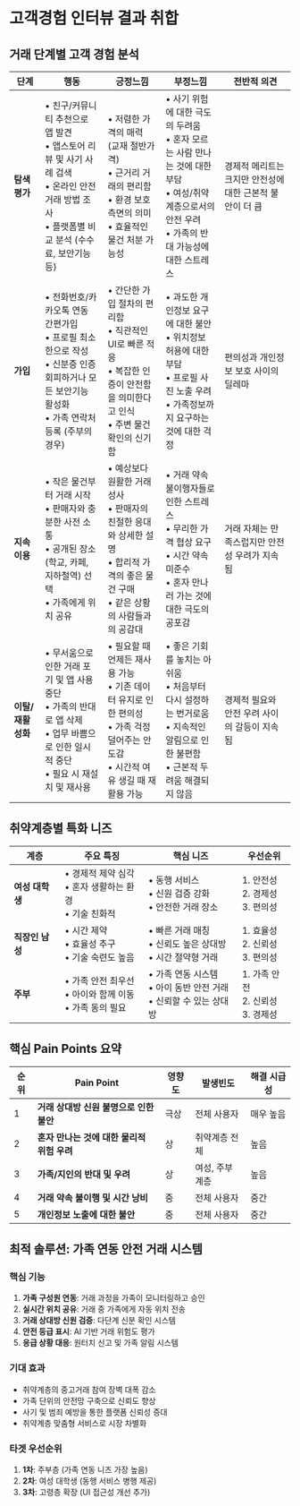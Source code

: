 # 고객경험 인터뷰 결과 취합

## 거래 단계별 고객 경험 분석

| 단계 | 행동 | 긍정느낌 | 부정느낌 | 전반적 의견 |
|------|------|----------|----------|-------------|
| **탐색평가** | • 친구/커뮤니티 추천으로 앱 발견<br>• 앱스토어 리뷰 및 사기 사례 검색<br>• 온라인 안전 거래 방법 조사<br>• 플랫폼별 비교 분석 (수수료, 보안기능 등) | • 저렴한 가격의 매력 (교재 절반가격)<br>• 근거리 거래의 편리함<br>• 환경 보호 측면의 의미<br>• 효율적인 물건 처분 가능성 | • 사기 위험에 대한 극도의 두려움<br>• 혼자 모르는 사람 만나는 것에 대한 부담<br>• 여성/취약계층으로서의 안전 우려<br>• 가족의 반대 가능성에 대한 스트레스 | 경제적 메리트는 크지만 안전성에 대한 근본적 불안이 더 큼 |
| **가입** | • 전화번호/카카오톡 연동 간편가입<br>• 프로필 최소한으로 작성<br>• 신분증 인증 회피하거나 모든 보안기능 활성화<br>• 가족 연락처 등록 (주부의 경우) | • 간단한 가입 절차의 편리함<br>• 직관적인 UI로 빠른 적응<br>• 복잡한 인증이 안전함을 의미한다고 인식<br>• 주변 물건 확인의 신기함 | • 과도한 개인정보 요구에 대한 불안<br>• 위치정보 허용에 대한 부담<br>• 프로필 사진 노출 우려<br>• 가족정보까지 요구하는 것에 대한 걱정 | 편의성과 개인정보 보호 사이의 딜레마 |
| **지속이용** | • 작은 물건부터 거래 시작<br>• 판매자와 충분한 사전 소통<br>• 공개된 장소(학교, 카페, 지하철역) 선택<br>• 가족에게 위치 공유 | • 예상보다 원활한 거래 성사<br>• 판매자의 친절한 응대와 상세한 설명<br>• 합리적 가격의 좋은 물건 구매<br>• 같은 상황의 사람들과의 공감대 | • 거래 약속 불이행자들로 인한 스트레스<br>• 무리한 가격 협상 요구<br>• 시간 약속 미준수<br>• 혼자 만나러 가는 것에 대한 극도의 공포감 | 거래 자체는 만족스럽지만 안전성 우려가 지속됨 |
| **이탈/재활성화** | • 무서움으로 인한 거래 포기 및 앱 사용 중단<br>• 가족의 반대로 앱 삭제<br>• 업무 바쁨으로 인한 일시적 중단<br>• 필요 시 재설치 및 재사용 | • 필요할 때 언제든 재사용 가능<br>• 기존 데이터 유지로 인한 편의성<br>• 가족 걱정 덜어주는 안도감<br>• 시간적 여유 생길 때 재활용 가능 | • 좋은 기회를 놓치는 아쉬움<br>• 처음부터 다시 설정하는 번거로움<br>• 지속적인 알림으로 인한 불편함<br>• 근본적 두려움 해결되지 않음 | 경제적 필요와 안전 우려 사이의 갈등이 지속됨 |

## 취약계층별 특화 니즈

| 계층 | 주요 특징 | 핵심 니즈 | 우선순위 |
|------|----------|----------|----------|
| **여성 대학생** | • 경제적 제약 심각<br>• 혼자 생활하는 환경<br>• 기술 친화적 | • 동행 서비스<br>• 신원 검증 강화<br>• 안전한 거래 장소 | 1. 안전성<br>2. 경제성<br>3. 편의성 |
| **직장인 남성** | • 시간 제약<br>• 효율성 추구<br>• 기술 숙련도 높음 | • 빠른 거래 매칭<br>• 신뢰도 높은 상대방<br>• 시간 절약형 거래 | 1. 효율성<br>2. 신뢰성<br>3. 편의성 |
| **주부** | • 가족 안전 최우선<br>• 아이와 함께 이동<br>• 가족 동의 필요 | • 가족 연동 시스템<br>• 아이 동반 안전 거래<br>• 신뢰할 수 있는 상대방 | 1. 가족 안전<br>2. 신뢰성<br>3. 경제성 |

## 핵심 Pain Points 요약

| 순위 | Pain Point | 영향도 | 발생빈도 | 해결 시급성 |
|------|------------|--------|----------|-------------|
| 1 | **거래 상대방 신원 불명으로 인한 불안** | 극상 | 전체 사용자 | 매우 높음 |
| 2 | **혼자 만나는 것에 대한 물리적 위험 우려** | 상 | 취약계층 전체 | 높음 |
| 3 | **가족/지인의 반대 및 우려** | 상 | 여성, 주부 계층 | 높음 |
| 4 | **거래 약속 불이행 및 시간 낭비** | 중 | 전체 사용자 | 중간 |
| 5 | **개인정보 노출에 대한 불안** | 중 | 전체 사용자 | 중간 |

## 최적 솔루션: 가족 연동 안전 거래 시스템

### 핵심 기능
1. **가족 구성원 연동**: 거래 과정을 가족이 모니터링하고 승인
2. **실시간 위치 공유**: 거래 중 가족에게 자동 위치 전송
3. **거래 상대방 신원 검증**: 다단계 신분 확인 시스템
4. **안전 등급 표시**: AI 기반 거래 위험도 평가
5. **응급 상황 대응**: 원터치 신고 및 가족 알림 시스템

### 기대 효과
- 취약계층의 중고거래 참여 장벽 대폭 감소
- 가족 단위의 안전망 구축으로 신뢰도 향상
- 사기 및 범죄 예방을 통한 플랫폼 신뢰성 증대
- 취약계층 맞춤형 서비스로 시장 차별화

### 타겟 우선순위
1. **1차**: 주부층 (가족 연동 니즈 가장 높음)
2. **2차**: 여성 대학생 (동행 서비스 병행 제공)
3. **3차**: 고령층 확장 (UI 접근성 개선 추가)